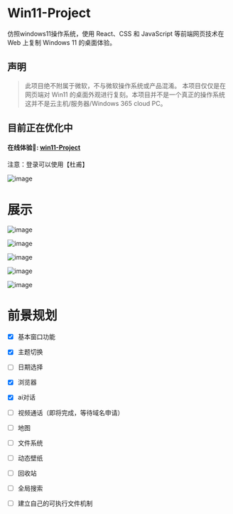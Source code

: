 # Win11-Project


仿照windows11操作系统，使用 React、CSS 和 JavaScript 等前端网页技术在 Web 上复制 Windows 11 的桌面体验。

## 声明

> 此项目绝不附属于微软，不与微软操作系统或产品混淆。 本项目仅仅是在网页端对 Win11 的桌面外观进行复刻。本项目并不是一个真正的操作系统 这并不是云主机/服务器/Windows 365 cloud PC。


## 目前正在优化中

#### 在线体验🌈: [win11-Project](http://154.8.175.183:3000/) 
注意：登录可以使用【杜甫】

![image](http://152.136.52.163:8080/images/home.jpg)

# 展示

![image](http://152.136.52.163:8080/images/87401d9d7fb8703e0a13aa0e0342069.jpg)

![image](http://152.136.52.163:8080/images/d231444e5b5ef313fc9166445e71de6.jpg)

![image](http://152.136.52.163:8080/images/75c8b7298506016dd1874156cda91c2.jpg)

![image](http://152.136.52.163:8080/images/baf26fcba2e978aa26640d55a5f094a.jpg)

![image](http://152.136.52.163:8080/images/72f8acb18baa5a652223df67e3c2bee.jpg)



# 前景规划

- [x] 基本窗口功能
- [x] 主题切换
- [ ] 日期选择
- [x] 浏览器
- [x] ai对话
- [ ] 视频通话（即将完成，等待域名申请）
- [ ] 地图
- [ ] 文件系统
- [ ] 动态壁纸
- [ ] 回收站
- [ ] 全局搜索
- [ ] 建立自己的可执行文件机制





